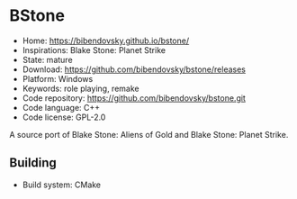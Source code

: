 # BStone

- Home: https://bibendovsky.github.io/bstone/
- Inspirations: Blake Stone: Planet Strike
- State: mature
- Download: https://github.com/bibendovsky/bstone/releases
- Platform: Windows
- Keywords: role playing, remake
- Code repository: https://github.com/bibendovsky/bstone.git
- Code language: C++
- Code license: GPL-2.0

A source port of Blake Stone: Aliens of Gold and Blake Stone: Planet Strike.

## Building

- Build system: CMake

